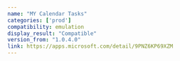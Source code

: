```yaml
---
name: "MY Calendar Tasks"
categories: ['prod']
compatibility: emulation
display_result: "Compatible"
version_from: "1.0.4.0"
link: https://apps.microsoft.com/detail/9PNZ6KP69XZM
---
```

